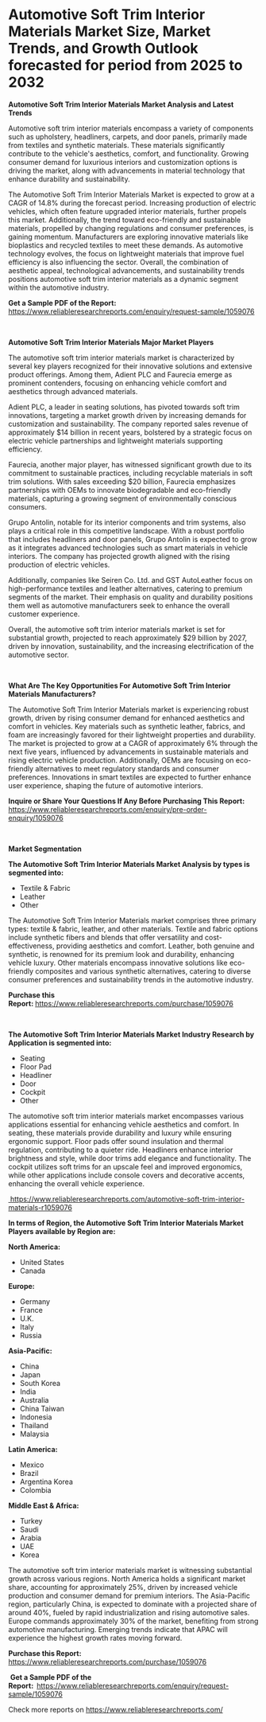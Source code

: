 <p><h1>Automotive Soft Trim Interior Materials Market Size, Market Trends, and Growth Outlook forecasted for period from 2025 to 2032</h1></p><p><strong>Automotive Soft Trim Interior Materials Market Analysis and Latest Trends</strong></p>
<p><p>Automotive soft trim interior materials encompass a variety of components such as upholstery, headliners, carpets, and door panels, primarily made from textiles and synthetic materials. These materials significantly contribute to the vehicle's aesthetics, comfort, and functionality. Growing consumer demand for luxurious interiors and customization options is driving the market, along with advancements in material technology that enhance durability and sustainability.</p><p>The Automotive Soft Trim Interior Materials Market is expected to grow at a CAGR of 14.8% during the forecast period. Increasing production of electric vehicles, which often feature upgraded interior materials, further propels this market. Additionally, the trend toward eco-friendly and sustainable materials, propelled by changing regulations and consumer preferences, is gaining momentum. Manufacturers are exploring innovative materials like bioplastics and recycled textiles to meet these demands. As automotive technology evolves, the focus on lightweight materials that improve fuel efficiency is also influencing the sector. Overall, the combination of aesthetic appeal, technological advancements, and sustainability trends positions automotive soft trim interior materials as a dynamic segment within the automotive industry.</p></p>
<p><strong>Get a Sample PDF of the Report:&nbsp;</strong> <a href="https://www.reliableresearchreports.com/enquiry/request-sample/1059076?utm_campaign=3009&utm_medium=2&utm_source=Github&utm_content=ia&utm_term=30032025&utm_id=automotive-soft-trim-interior-materials">https://www.reliableresearchreports.com/enquiry/request-sample/1059076</a></p>
<p>&nbsp;</p>
<p><strong>Automotive Soft Trim Interior Materials Major Market Players</strong></p>
<p><p>The automotive soft trim interior materials market is characterized by several key players recognized for their innovative solutions and extensive product offerings. Among them, Adient PLC and Faurecia emerge as prominent contenders, focusing on enhancing vehicle comfort and aesthetics through advanced materials.</p><p>Adient PLC, a leader in seating solutions, has pivoted towards soft trim innovations, targeting a market growth driven by increasing demands for customization and sustainability. The company reported sales revenue of approximately $14 billion in recent years, bolstered by a strategic focus on electric vehicle partnerships and lightweight materials supporting efficiency.</p><p>Faurecia, another major player, has witnessed significant growth due to its commitment to sustainable practices, including recyclable materials in soft trim solutions. With sales exceeding $20 billion, Faurecia emphasizes partnerships with OEMs to innovate biodegradable and eco-friendly materials, capturing a growing segment of environmentally conscious consumers.</p><p>Grupo Antolin, notable for its interior components and trim systems, also plays a critical role in this competitive landscape. With a robust portfolio that includes headliners and door panels, Grupo Antolin is expected to grow as it integrates advanced technologies such as smart materials in vehicle interiors. The company has projected growth aligned with the rising production of electric vehicles.</p><p>Additionally, companies like Seiren Co. Ltd. and GST AutoLeather focus on high-performance textiles and leather alternatives, catering to premium segments of the market. Their emphasis on quality and durability positions them well as automotive manufacturers seek to enhance the overall customer experience.</p><p>Overall, the automotive soft trim interior materials market is set for substantial growth, projected to reach approximately $29 billion by 2027, driven by innovation, sustainability, and the increasing electrification of the automotive sector.</p></p>
<p>&nbsp;</p>
<p><strong>What Are The Key Opportunities For Automotive Soft Trim Interior Materials Manufacturers?</strong></p>
<p><p>The Automotive Soft Trim Interior Materials market is experiencing robust growth, driven by rising consumer demand for enhanced aesthetics and comfort in vehicles. Key materials such as synthetic leather, fabrics, and foam are increasingly favored for their lightweight properties and durability. The market is projected to grow at a CAGR of approximately 6% through the next five years, influenced by advancements in sustainable materials and rising electric vehicle production. Additionally, OEMs are focusing on eco-friendly alternatives to meet regulatory standards and consumer preferences. Innovations in smart textiles are expected to further enhance user experience, shaping the future of automotive interiors.</p></p>
<p><strong>Inquire or Share Your Questions If Any Before Purchasing This Report:</strong> <a href="https://www.reliableresearchreports.com/enquiry/pre-order-enquiry/1059076?utm_campaign=3009&utm_medium=2&utm_source=Github&utm_content=ia&utm_term=30032025&utm_id=automotive-soft-trim-interior-materials">https://www.reliableresearchreports.com/enquiry/pre-order-enquiry/1059076</a></p>
<p>&nbsp;</p>
<p><strong>Market Segmentation</strong></p>
<p><strong>The Automotive Soft Trim Interior Materials Market Analysis by types is segmented into:</strong></p>
<p><ul><li>Textile & Fabric</li><li>Leather</li><li>Other</li></ul></p>
<p><p>The Automotive Soft Trim Interior Materials market comprises three primary types: textile & fabric, leather, and other materials. Textile and fabric options include synthetic fibers and blends that offer versatility and cost-effectiveness, providing aesthetics and comfort. Leather, both genuine and synthetic, is renowned for its premium look and durability, enhancing vehicle luxury. Other materials encompass innovative solutions like eco-friendly composites and various synthetic alternatives, catering to diverse consumer preferences and sustainability trends in the automotive industry.</p></p>
<p><strong>Purchase this Report:&nbsp;</strong><a href="https://www.reliableresearchreports.com/purchase/1059076?utm_campaign=3009&utm_medium=2&utm_source=Github&utm_content=ia&utm_term=30032025&utm_id=automotive-soft-trim-interior-materials">https://www.reliableresearchreports.com/purchase/1059076</a></p>
<p>&nbsp;</p>
<p><strong>The Automotive Soft Trim Interior Materials Market Industry Research by Application is segmented into:</strong></p>
<p><ul><li>Seating</li><li>Floor Pad</li><li>Headliner</li><li>Door</li><li>Cockpit</li><li>Other</li></ul></p>
<p><p>The automotive soft trim interior materials market encompasses various applications essential for enhancing vehicle aesthetics and comfort. In seating, these materials provide durability and luxury while ensuring ergonomic support. Floor pads offer sound insulation and thermal regulation, contributing to a quieter ride. Headliners enhance interior brightness and style, while door trims add elegance and functionality. The cockpit utilizes soft trims for an upscale feel and improved ergonomics, while other applications include console covers and decorative accents, enhancing the overall vehicle experience.</p></p>
<p><a href="https://www.reliableresearchreports.com/automotive-soft-trim-interior-materials-r1059076?utm_campaign=3009&utm_medium=2&utm_source=Github&utm_content=ia&utm_term=30032025&utm_id=automotive-soft-trim-interior-materials">&nbsp;https://www.reliableresearchreports.com/automotive-soft-trim-interior-materials-r1059076</a></p>
<p><strong>In terms of Region, the Automotive Soft Trim Interior Materials Market Players available by Region are:</strong></p>
<p>
    <p> <strong> North America: </strong>
        <ul>
            <li>United States</li>
            <li>Canada</li>
        </ul>
        </p> 
    <p> <strong> Europe: </strong>
        <ul>
            <li>Germany</li>
            <li>France</li>
            <li>U.K.</li>
            <li>Italy</li>
            <li>Russia</li>
        </ul>
        </p> 
    <p> <strong> Asia-Pacific: </strong>
        <ul>
            <li>China</li>
            <li>Japan</li>
            <li>South Korea</li>
            <li>India</li>
            <li>Australia</li>
            <li>China Taiwan</li>
            <li>Indonesia</li>
            <li>Thailand</li>
            <li>Malaysia</li>
        </ul>
        </p> 
    <p> <strong> Latin America: </strong>
        <ul>
            <li>Mexico</li>
            <li>Brazil</li>
            <li>Argentina Korea</li>
            <li>Colombia</li>
        </ul>
        </p> 
    <p> <strong> Middle East & Africa: </strong>
        <ul>
            <li>Turkey</li>
            <li>Saudi</li>
            <li>Arabia</li>
            <li>UAE</li>
            <li>Korea</li>
        </ul>
    </p>
    </p>
<p><p>The automotive soft trim interior materials market is witnessing substantial growth across various regions. North America holds a significant market share, accounting for approximately 25%, driven by increased vehicle production and consumer demand for premium interiors. The Asia-Pacific region, particularly China, is expected to dominate with a projected share of around 40%, fueled by rapid industrialization and rising automotive sales. Europe commands approximately 30% of the market, benefiting from strong automotive manufacturing. Emerging trends indicate that APAC will experience the highest growth rates moving forward.</p></p>
<p><strong>Purchase this Report: </strong><a href="https://www.reliableresearchreports.com/purchase/1059076?utm_campaign=3009&utm_medium=2&utm_source=Github&utm_content=ia&utm_term=30032025&utm_id=automotive-soft-trim-interior-materials">https://www.reliableresearchreports.com/purchase/1059076</a></p>
<p>&nbsp;<strong>Get a Sample PDF of the Report:&nbsp;&nbsp;</strong><a href="https://www.reliableresearchreports.com/enquiry/request-sample/1059076?utm_campaign=3009&utm_medium=2&utm_source=Github&utm_content=ia&utm_term=30032025&utm_id=automotive-soft-trim-interior-materials">https://www.reliableresearchreports.com/enquiry/request-sample/1059076</a></p>
<p><strong></strong></p>
<p>Check more reports on <a href="https://www.reliableresearchreports.com/?utm_campaign=3009&utm_medium=2&utm_source=Github&utm_content=ia&utm_term=30032025&utm_id=automotive-soft-trim-interior-materials">https://www.reliableresearchreports.com/</a></p>